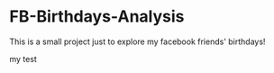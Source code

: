 # FB-Birthdays-Analysis
This is a small project just to explore my facebook friends' birthdays!

my test

